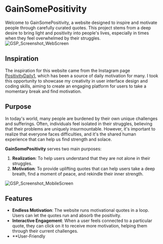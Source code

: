 # GainSomePositivity

Welcome to GainSomePositivity, a website designed to inspire and motivate people through carefully curated quotes. This project stems from a deep desire to bring light and positivity into people's lives, especially in times when they feel overwhelmed by their struggles.
![GSP_Screenshot_WebScreen](https://github.com/user-attachments/assets/bf82412c-760d-4f0b-a0db-31f7cad98752)
## Inspiration

The inspiration for this website came from the Instagram page [PositivityDaily1](https://www.instagram.com/positivitydaily1), which has been a source of daily motivation for many. I took this opportunity to showcase my creativity in user interface design and coding skills, aiming to create an engaging platform for users to take a momentary break and find motivation.

## Purpose

In today's world, many people are burdened by their own unique challenges and sufferings. Often, individuals feel isolated in their struggles, believing that their problems are uniquely insurmountable. However, it's important to realize that everyone faces difficulties, and it's the shared human experience that can help us find strength and solace.

**GainSomePositivity** serves two main purposes:
1. **Realization**: To help users understand that they are not alone in their struggles.
2. **Motivation**: To provide uplifting quotes that can help users take a deep breath, find a moment of peace, and rekindle their inner strength.


![GSP_Screenshot_MobileScreen](https://github.com/user-attachments/assets/6eedc807-e2d4-47c8-bfb0-be662cd6ab5f)

## Features

- **Endless Motivation**: The website runs motivational quotes in a loop. Users can let the quotes run and absorb the positivity.
- **Interactive Engagement**: When a user feels connected to a particular quote, they can click on it to receive more motivation, helping them through their current challenges.
- **User-Friendly
